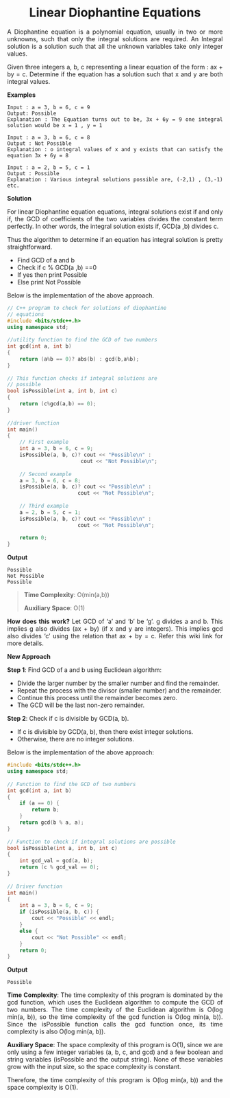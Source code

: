 <div align="justify">

# <div align="center">Linear Diophantine Equations</div>

A Diophantine equation is a polynomial equation, usually in two or more unknowns, such that only the integral solutions are required. An Integral solution is a solution such that all the unknown variables take only integer values.

Given three integers a, b, c representing a linear equation of the form : ax + by = c. Determine if the equation has a solution such that x and y are both integral values.

__Examples__

```
Input : a = 3, b = 6, c = 9
Output: Possible
Explanation : The Equation turns out to be, 3x + 6y = 9 one integral solution would be x = 1 , y = 1

Input : a = 3, b = 6, c = 8
Output : Not Possible
Explanation : o integral values of x and y exists that can satisfy the equation 3x + 6y = 8

Input : a = 2, b = 5, c = 1
Output : Possible
Explanation : Various integral solutions possible are, (-2,1) , (3,-1) etc.
```

__Solution__

For linear Diophantine equation equations, integral solutions exist if and only if, the GCD of coefficients of the two variables divides the constant term perfectly. In other words, the integral solution exists if, GCD(a ,b) divides c.

Thus the algorithm to determine if an equation has integral solution is pretty straightforward. 

- Find GCD of a and b
- Check if c % GCD(a ,b) ==0
- If yes then print Possible
- Else print Not Possible

Below is the implementation of the above approach.

```cpp
// C++ program to check for solutions of diophantine
// equations
#include <bits/stdc++.h>
using namespace std;
 
//utility function to find the GCD of two numbers
int gcd(int a, int b)
{
    return (a%b == 0)? abs(b) : gcd(b,a%b);
}
 
// This function checks if integral solutions are
// possible
bool isPossible(int a, int b, int c)
{
    return (c%gcd(a,b) == 0);
}
 
//driver function
int main()
{
    // First example
    int a = 3, b = 6, c = 9;
    isPossible(a, b, c)? cout << "Possible\n" :
                        cout << "Not Possible\n";
 
    // Second example
    a = 3, b = 6, c = 8;
    isPossible(a, b, c)? cout << "Possible\n" :
                       cout << "Not Possible\n";
 
    // Third example
    a = 2, b = 5, c = 1;
    isPossible(a, b, c)? cout << "Possible\n" :
                       cout << "Not Possible\n";
 
    return 0;
}
```

__Output__

```
Possible
Not Possible
Possible
```

> **Time Complexity**: O(min(a,b))
>
> **Auxiliary Space**: O(1)

**How does this work?** Let GCD of ‘a’ and ‘b’ be ‘g’. g divides a and b. This implies g also divides (ax + by) (if x and y are integers). This implies gcd also divides ‘c’ using the relation that ax + by = c. Refer this wiki link for more details.

__New Approach__

**Step 1**: Find GCD of a and b using Euclidean algorithm:

- Divide the larger number by the smaller number and find the remainder.
- Repeat the process with the divisor (smaller number) and the remainder.
- Continue this process until the remainder becomes zero.
- The GCD will be the last non-zero remainder.

**Step 2**: Check if c is divisible by GCD(a, b).

- If c is divisible by GCD(a, b), then there exist integer solutions.
- Otherwise, there are no integer solutions.

Below is the implementation of the above approach:

```cpp
#include <bits/stdc++.h>
using namespace std;
 
// Function to find the GCD of two numbers
int gcd(int a, int b)
{
    if (a == 0) {
        return b;
    }
    return gcd(b % a, a);
}
 
// Function to check if integral solutions are possible
bool isPossible(int a, int b, int c)
{
    int gcd_val = gcd(a, b);
    return (c % gcd_val == 0);
}
 
// Driver function
int main()
{
    int a = 3, b = 6, c = 9;
    if (isPossible(a, b, c)) {
        cout << "Possible" << endl;
    }
    else {
        cout << "Not Possible" << endl;
    }
    return 0;
}
```

__Output__

```
Possible
```

**Time Complexity**: The time complexity of this program is dominated by the gcd function, which uses the Euclidean algorithm to compute the GCD of two numbers. The time complexity of the Euclidean algorithm is O(log min(a, b)), so the time complexity of the gcd function is O(log min(a, b)). Since the isPossible function calls the gcd function once, its time complexity is also O(log min(a, b)).

**Auxiliary Space**: The space complexity of this program is O(1), since we are only using a few integer variables (a, b, c, and gcd) and a few boolean and string variables (isPossible and the output string). None of these variables grow with the input size, so the space complexity is constant.

Therefore, the time complexity of this program is O(log min(a, b)) and the space complexity is O(1).

</div>
